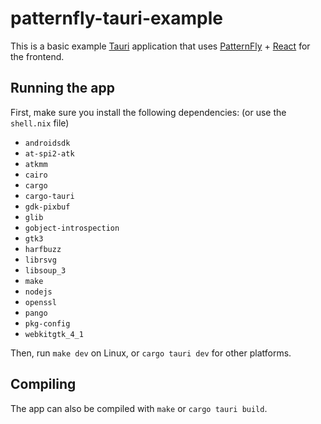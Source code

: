 # patternfly-tauri-example

This is a basic example [Tauri](https://tauri.app/) application that uses [PatternFly](https://patternfly.org/) + [React](https://react.dev/) for the frontend.

## Running the app
First, make sure you install the following dependencies: (or use the `shell.nix` file)
- `androidsdk`
- `at-spi2-atk`
- `atkmm`
- `cairo`
- `cargo`
- `cargo-tauri`
- `gdk-pixbuf`
- `glib`
- `gobject-introspection`
- `gtk3`
- `harfbuzz`
- `librsvg`
- `libsoup_3`
- `make`
- `nodejs`
- `openssl`
- `pango`
- `pkg-config`
- `webkitgtk_4_1`

Then, run `make dev` on Linux, or `cargo tauri dev` for other platforms.

## Compiling
The app can also be compiled with `make` or `cargo tauri build`.